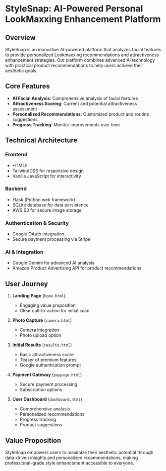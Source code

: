 # StyleSnap: AI-Powered Personal LookMaxxing Enhancement Platform

## Overview
StyleSnap is an innovative AI-powered platform that analyzes facial features to provide personalized Lookmaxxing recommendations and attractiveness enhancement strategies. Our platform combines advanced AI technology with practical product recommendations to help users achieve their aesthetic goals.

## Core Features
- **AI Facial Analysis**: Comprehensive analysis of facial features
- **Attractiveness Scoring**: Current and potential attractiveness assessment
- **Personalized Recommendations**: Customized product and routine suggestions
- **Progress Tracking**: Monitor improvements over time

## Technical Architecture

### Frontend
- HTML5
- TailwindCSS for responsive design
- Vanilla JavaScript for interactivity

### Backend
- Flask (Python web framework)
- SQLite database for data persistence
- AWS S3 for secure image storage

### Authentication & Security
- Google OAuth integration
- Secure payment processing via Stripe

### AI & Integration
- Google Gemini for advanced AI analysis
- Amazon Product Advertising API for product recommendations

## User Journey

1. **Landing Page** (`home.html`)
   - Engaging value proposition
   - Clear call-to-action for initial scan

2. **Photo Capture** (`camera.html`)
   - Camera integration
   - Photo upload option

3. **Initial Results** (`results.html`)
   - Basic attractiveness score
   - Teaser of premium features
   - Google authentication prompt

4. **Payment Gateway** (`paypage.html`)
   - Secure payment processing
   - Subscription options

5. **User Dashboard** (`dashboard.html`)
   - Comprehensive analysis
   - Personalized recommendations
   - Progress tracking
   - Product suggestions

## Value Proposition
StyleSnap empowers users to maximize their aesthetic potential through data-driven insights and personalized recommendations, making professional-grade style enhancement accessible to everyone.

